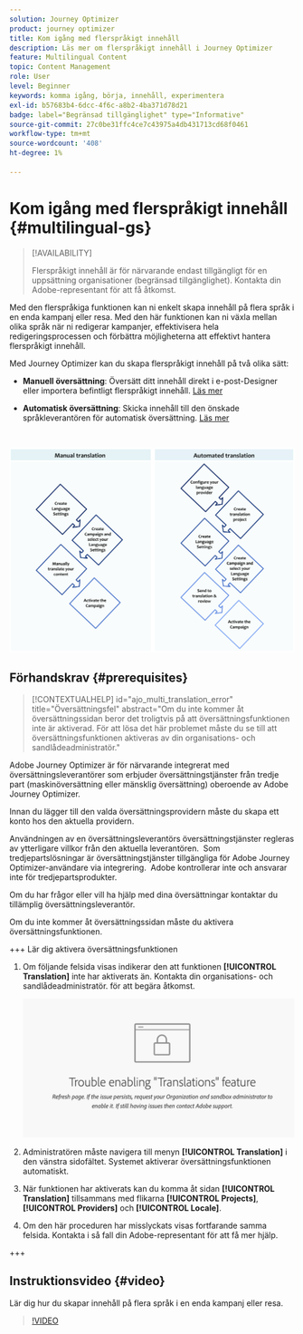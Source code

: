 ```yaml
---
solution: Journey Optimizer
product: journey optimizer
title: Kom igång med flerspråkigt innehåll
description: Läs mer om flerspråkigt innehåll i Journey Optimizer
feature: Multilingual Content
topic: Content Management
role: User
level: Beginner
keywords: komma igång, börja, innehåll, experimentera
exl-id: b57683b4-6dcc-4f6c-a8b2-4ba371d78d21
badge: label="Begränsad tillgänglighet" type="Informative"
source-git-commit: 27c0be31ffc4ce7c43975a4db431713cd68f0461
workflow-type: tm+mt
source-wordcount: '408'
ht-degree: 1%

---
```


# Kom igång med flerspråkigt innehåll {#multilingual-gs}

>[!AVAILABILITY]
>
>Flerspråkigt innehåll är för närvarande endast tillgängligt för en uppsättning organisationer (begränsad tillgänglighet). Kontakta din Adobe-representant för att få åtkomst.

Med den flerspråkiga funktionen kan ni enkelt skapa innehåll på flera språk i en enda kampanj eller resa. Med den här funktionen kan ni växla mellan olika språk när ni redigerar kampanjer, effektivisera hela redigeringsprocessen och förbättra möjligheterna att effektivt hantera flerspråkigt innehåll.

Med Journey Optimizer kan du skapa flerspråkigt innehåll på två olika sätt:

* **Manuell översättning**: Översätt ditt innehåll direkt i e-post-Designer eller importera befintligt flerspråkigt innehåll. [Läs mer](multilingual-manual.md)

* **Automatisk översättning**: Skicka innehåll till den önskade språkleverantören för automatisk översättning. [Läs mer](multilingual-automated.md)

</br>

![](assets/translation_schema.png)

## Förhandskrav {#prerequisites}

>[!CONTEXTUALHELP]
>id="ajo_multi_translation_error"
>title="Översättningsfel"
>abstract="Om du inte kommer åt översättningssidan beror det troligtvis på att översättningsfunktionen inte är aktiverad. För att lösa det här problemet måste du se till att översättningsfunktionen aktiveras av din organisations- och sandlådeadministratör."

Adobe Journey Optimizer är för närvarande integrerat med översättningsleverantörer som erbjuder översättningstjänster från tredje part (maskinöversättning eller mänsklig översättning) oberoende av Adobe Journey Optimizer.

Innan du lägger till den valda översättningsprovidern måste du skapa ett konto hos den aktuella providern.

Användningen av en översättningsleverantörs översättningstjänster regleras av ytterligare villkor från den aktuella leverantören.  Som tredjepartslösningar är översättningstjänster tillgängliga för Adobe Journey Optimizer-användare via integrering.  Adobe kontrollerar inte och ansvarar inte för tredjepartsprodukter.

Om du har frågor eller vill ha hjälp med dina översättningar kontaktar du tillämplig översättningsleverantör.

Om du inte kommer åt översättningssidan måste du aktivera översättningsfunktionen.

+++ Lär dig aktivera översättningsfunktionen

1. Om följande felsida visas indikerar den att funktionen **[!UICONTROL Translation]** inte har aktiverats än. Kontakta din organisations- och sandlådeadministratör. för att begära åtkomst.

   ![](assets/multi-troubleshoot.png)

1. Administratören måste navigera till menyn **[!UICONTROL Translation]** i den vänstra sidofältet. Systemet aktiverar översättningsfunktionen automatiskt.

1. När funktionen har aktiverats kan du komma åt sidan **[!UICONTROL Translation]** tillsammans med flikarna **[!UICONTROL Projects]**, **[!UICONTROL Providers]** och **[!UICONTROL Locale]**.

1. Om den här proceduren har misslyckats visas fortfarande samma felsida. Kontakta i så fall din Adobe-representant för att få mer hjälp.

+++

## Instruktionsvideo {#video}

Lär dig hur du skapar innehåll på flera språk i en enda kampanj eller resa.

>[!VIDEO](https://video.tv.adobe.com/v/3430921/)
